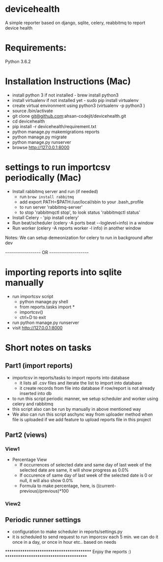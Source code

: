 # devicehealth
A simple reporter based on django, sqlite, celery, reabbitmq to report device health

# Requirements:
Python 3.6.2


# Installation Instructions (Mac)
- install python 3 if not installed - brew install python3
- install virtualenv if not installed yet - sudo pip install virtualenv
- create virtual environment using python3 (virtualenv -p python3 <venvname>)
- source <venvname>/bin/activate
- git clone git@github.com:ahsan-codejit/devicehealth.git
- cd devicehealth
- pip install -r devicehealth/requirement.txt
- python manage.py makemigrations reports
- python manage.py migrate
- python manage.py runserver
- browse http://127.0.0.1:8000

# settings to run importcsv periodically (Mac)
- Install rabbitmq server and run (if needed)
  - run ```brew install rabbitmq ```
  - add export PATH=$PATH:/usr/local/sbin to your .bash_profile
  - to run server 'rabbitmq-server'
  - to stop 'rabbitmqctl stop', to look status 'rabbitmqctl status'
- Install Celery - 'pip install celery'
- Run beat/scheduler (celery -A ports beat --loglevel=info) in a window
- Run worker (celery -A reports worker -l info) in another window

Notes: We can setup demeonization for celery to run in background after dev

------------------ OR --------------------

# importing reports into sqlite manually
- run importcsv script
  - python manage.py shell
  - from reports.tasks import *
  - importcsv()
  - ctrl+D to exit
- run python manage.py runserver 
- visit http://127.0.0.1:8000

# Short notes on tasks
## Part1 (import reports)
- importcsv in reports/tasks to import reports into database
  - it lists all .csv files and iterate the list to import into database
  - it create records from file into database if row/report is not already inserted into db
- to run this script periodic manner, we setup scheduler and worker using celery and rabbitmq
- this script also can be run by manually in above mentioned way
- We also can run this script aschync way from uploader method when file is uploaded if we add feature to upload reports file in this project

## Part2 (views)
### View1
- Percentage View
  - If occurrences of selected date and same day of last week of the selected date are same, it will show progress as 0.0%
  - If occurence of same day of last week of the selected date is 0 or null, it will also show 0.0%
  - Formula to make percentage, here, is ((current-previous)/previous)*100

### View2

## Periodic runner settings
- configuration to make scheduler in reports/settings.py
- it is scheduled to send request to run imporcsv each 5 min. we can do it once in a day, or once in hour etc.. based on needs

**************************************** Enjoy the reports :) **************************************
